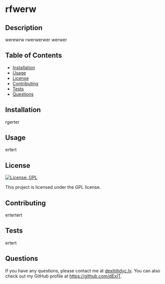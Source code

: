 
  # rfwerw
  
  ## Description
  
  werewrw
rwerwerwer
werwer
  
  ## Table of Contents
  
  - [Installation](#installation)
  - [Usage](#usage)
  - [License](#license)
  - [Contributing](#contributing)
  - [Tests](#tests)
  - [Questions](#questions)
  
  ## Installation
  
  rgerter
  
  ## Usage
  
  ertert
  
  ## License
  
  [![License: GPL](https://img.shields.io/badge/License-GPL-yellow.svg)](https://opensource.org/licenses/GPL)
  
  This project is licensed under the GPL license.
  
  ## Contributing
  
  ertertert
  
  ## Tests
  
  ertert
  
  ## Questions
  
  If you have any questions, please contact me at dexit@dyc.lv. You can also check out my GitHub profile at https://github.com/dExIT.
  